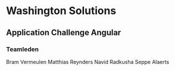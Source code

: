 # Washington Solutions
## Application Challenge Angular
### Teamleden
  Bram Vermeulen
  Matthias Reynders
  Navid Radkusha
  Seppe Alaerts

